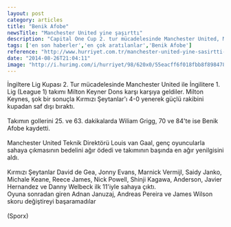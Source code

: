 ```yaml
---
layout: post
category: articles
title: "Benik Afobe"
newsTitle: "Manchester United yine şaşırttı"
description: "Capital One Cup 2. tur mücadelesinde Manchester United, Milton Keynes karşısında farklı bir yenilgi aldı ve turnuva dışı kaldı."
tags: ['en son haberler','en çok aratılanlar','Benik Afobe']
reference: "http://www.hurriyet.com.tr/manchester-united-yine-sasirtti-27083143"
date: "2014-08-26T21:04:11"
image: "http://i.hurimg.com/i/hurriyet/98/620x0/55eacff6f018fbb8f898478c.jpg"
---
```


<p>İngiltere Lig Kupası 2. Tur mücadelesinde Manchester United ile İngilitere 1. Lig (League 1) takımı Milton Keyner Dons karşı karşıya geldiler. Milton Keynes, şok bir sonuçla Kırmızı Şeytanlar'ı 4-0 yenerek güçlü rakibini kupadan saf dışı bıraktı.<br><br>Takımın gollerini 25. ve 63. dakikalarda Wiliam Grigg, 70 ve 84'te ise Benik Afobe kaydetti.<br><br>Manchester United Teknik Direktörü Louis van Gaal, genç oyuncularla sahaya çıkmasının bedelini ağır ödedi ve takımının başında en ağır yenilgisini aldı.<br><br>Kırmızı Şeytanlar David de Gea, Jonny Evans, Marnick Vermijl, Saidy Janko, Michale Keane, Reece James, Nick Powell, Shinji Kagawa, Anderson, Javier Hernandez ve Danny Welbeck ilk 11'iyle sahaya çıktı.<br>Oyuna sonradan giren Adnan Januzaj, Andreas Pereira ve James Wilson skoru değiştireyi başaramadılar<br><br>(Sporx)</p><p> </p>